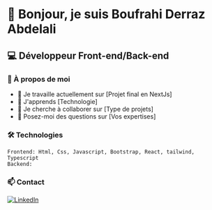 # 👋 Bonjour, je suis Boufrahi Derraz Abdelali
## 💻 Développeur Front-end/Back-end

### 🚀 À propos de moi
- 🔭 Je travaille actuellement sur [Projet final en NextJs]
- 🌱 J'apprends [Technologie]
- 👯 Je cherche à collaborer sur [Type de projets]
- 💬 Posez-moi des questions sur [Vos expertises]

### 🛠 Technologies
```
Frontend: Html, Css, Javascript, Bootstrap, React, tailwind, Typescript
Backend: 

```

### 📫 Contact
[![LinkedIn](https://img.shields.io/badge/-LinkedIn-0077B5?style=flat&logo=LinkedIn&logoColor=white)](https://www.linkedin.com/in/abdelali-boufrahi-derraz-753773a8/)
